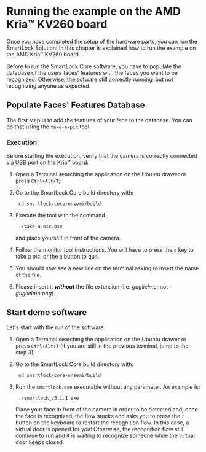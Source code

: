 # Running the example on the AMD Kria&trade; KV260 board

Once you have completed the setup of the hardware parts, you can run the SmartLock Solution! In this chapter is
explained how to run the example on the AMD Kria&trade; KV260 board.

Before to run the SmartLock Core software, you have to populate the database of the users faces' features with the faces
you want to be recognized. Otherwise, the sofware still correctly running, but not recognizing anyone as expected.

## Populate Faces' Features Database

The first step is to add the features of your face to the database. You can do that using the `take-a-pic` tool.

### Execution

Before starting the execution, verify that the camera is correctly connected via USB port on the Kria&trade; board:

1. Open a Terminal searching the application on the Ubuntu drawer or press `Ctrl+Alt+T`;
2. Go to the SmartLock Core build directory with:

        cd smartlock-core-onsemi/build

3. Execute the tool with the command

        ./take-a-pic.exe

   and place yourself in front of the camera.

4. Follow the monitor tool instructions. You will have to press the `c` key to take a pic, or the `q` button to quit.

5. You should now see a new line on the terminal asking to insert the name of the file.

6. Please insert it _**without**_ the file extension (i.e. _guglielmo_, not _guglielmo.png_).

[//]: # (<div style="width: 100%; text-align: center">  )

[//]: # (   <img src="/images/tap-1person.png" style="display: block; margin-left: auto; margin-right: auto; width: 70%;" alt="TakeAPic with 1 Person">  )

[//]: # (   <p style="text-align: center; font-style: italic">Fig. 1 - TakeAPic with 1 person</p>  )

[//]: # (</div>  )

## Start demo software

Let's start with the run of the software.

1. Open a Terminal searching the application on the Ubuntu drawer or press `Ctrl+Alt+T` (if you are still in the
   previous terminal, jump to the step 3);
2. Go to the SmartLock Core build directory with:

        cd smartlock-core-onsemi/build

3. Run the `smartlock.exe` executable without any parameter. An example is:

        ./smartlock_v3.1.1.exe

   Place your face in front of the camera in order to be detected and, once the face is recognized, the flow stucks and
   asks you to press the `r` button on the keyboard to restart the recognition flow. In this case, a virtual door is
   opened for you! Otherwise, the recognition flow still continue to run and it is waiting to recognize someone while
   the virtual door keeps closed.
